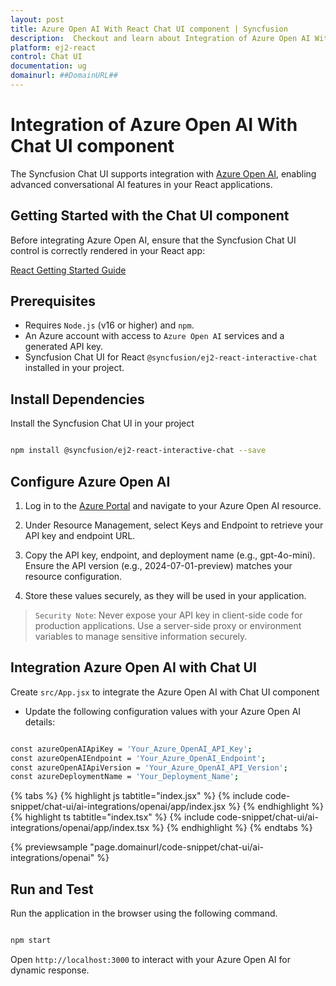 ```yaml
---
layout: post
title: Azure Open AI With React Chat UI component | Syncfusion
description:  Checkout and learn about Integration of Azure Open AI With React Chat UI component of Syncfusion Essential JS 2 and more details.
platform: ej2-react
control: Chat UI
documentation: ug
domainurl: ##DomainURL##
---
```


# Integration of Azure Open AI With Chat UI component 

The Syncfusion Chat UI supports integration with [Azure Open AI](https://microsoft.github.io/PartnerResources/skilling/ai-ml-academy/resources/openai), enabling advanced conversational AI features in your React applications.

## Getting Started with the Chat UI component

Before integrating Azure Open AI, ensure that the Syncfusion Chat UI control is correctly rendered in your React app:

[React Getting Started Guide](../getting-started)

## Prerequisites

* Requires `Node.js` (v16 or higher) and `npm`.
* An Azure account with access to `Azure Open AI` services and a generated API key.
* Syncfusion Chat UI for React `@syncfusion/ej2-react-interactive-chat` installed in your project.

## Install Dependencies

Install the Syncfusion Chat UI in your project

```bash 

npm install @syncfusion/ej2-react-interactive-chat --save

```

## Configure Azure Open AI

1. Log in to the [Azure Portal](https://portal.azure.com/#home) and navigate to your Azure Open AI resource.  

2. Under Resource Management, select Keys and Endpoint to retrieve your API key and endpoint URL. 

3. Copy the API key, endpoint, and deployment name (e.g., gpt-4o-mini). Ensure the API version (e.g., 2024-07-01-preview) matches your resource configuration.

4. Store these values securely, as they will be used in your application.

> `Security Note`: Never expose your API key in client-side code for production applications. Use a server-side proxy or environment variables to manage sensitive information securely.

##  Integration Azure Open AI with Chat UI

Create `src/App.jsx` to integrate the Azure Open AI with Chat UI component

* Update the following configuration values with your Azure Open AI details:

```bash

const azureOpenAIApiKey = 'Your_Azure_OpenAI_API_Key';
const azureOpenAIEndpoint = 'Your_Azure_OpenAI_Endpoint';
const azureOpenAIApiVersion = 'Your_Azure_OpenAI_API_Version';
const azureDeploymentName = 'Your_Deployment_Name';

```

{% tabs %}
{% highlight js tabtitle="index.jsx" %}
{% include code-snippet/chat-ui/ai-integrations/openai/app/index.jsx %}
{% endhighlight %}
{% highlight ts tabtitle="index.tsx" %}
{% include code-snippet/chat-ui/ai-integrations/openai/app/index.tsx %}
{% endhighlight %}
{% endtabs %}

{% previewsample "page.domainurl/code-snippet/chat-ui/ai-integrations/openai" %}

## Run and Test 

Run the application in the browser using the following command.

```bash

npm start

```

Open `http://localhost:3000` to interact with your Azure Open AI for dynamic response.
